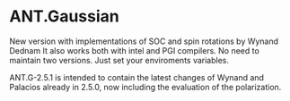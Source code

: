 # ANT.Gaussian
New version with implementations of SOC and spin rotations by Wynand Dednam
It also works both with intel and PGI compilers. No need to maintain two versions. Just set your enviroments variables.


ANT.G-2.5.1 is intended to contain the latest changes of Wynand and Palacios already in 2.5.0, now including the evaluation of the polarization. 


